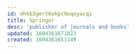 ```yaml
---
id: ehkb3gert6ekpc9oqoyacqi
title: Springer
desc: 'publisher of journals and books'
updated: 1694361671823
created: 1694361651149
---
```

